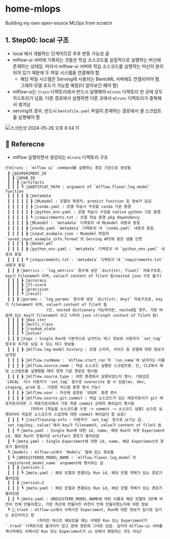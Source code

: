 # home-mlops
Building my own open-source MLOps from scratch

## 1. Step00: local 구조
- local 에서 개발하는 단계이므로 추후 변동 가능성 큼
- mlflow-ui 서버에 기록되는 것들은 학습 소스코드를 실질적으로 실행하는 머신에 존재하는 상태임. 따라서 mlflow-ui 서버와 학습 소스코드를 실행하는 머신이 분리되어 있기 때문에 두 파일 시스템을 연결해야 함
    - 해당 파일 시스템은 Serving에 사용되는 BentoML 서버에도 연결되어야 함. 그래야 모델 로드가 가능할 예정(더 알아보긴 해야 함)
- mlflow-ui는 `train` 디렉토리에서 반드시 실행해야 `mlruns` 디렉토리 한 곳에 모두 히스토리가 남음. 다른 경로에서 실행하면 다른 곳에서 `mlruns` 디렉토리가 중복해서 생겨남
- serving의 경우, 반드시 `bentofile.yaml` 파일이 존재하는 경로에서 셸 스크립트를 실행해야 함

![스크린샷 2024-05-26 오후 8 04 11](https://github.com/young-hun-jo/home-mlops/assets/54783194/7c714ee1-5700-452b-af43-9363b636cf5a)

## 🔗 Referecne

- mlflow 실행하면서 생성되는 `mlruns` 디렉토리 구조
```
📦mlruns : `mlflow ui` command를 실행하는 경로 기준으로 생성됨
 ┣ 📂$EXPERIMENT_ID
 ┃ ┣ 📂$RUN_ID
 ┃ ┃ ┣ 📂artifacts
 ┃ ┃ ┃ ┗ 📂$ARTIFCAT_PATH : argument of `mlflow.flavor.log_model` function
 ┃ ┃ ┃ ┃ ┣ 📂metadata
 ┃ ┃ ┃ ┃ ┃ ┣ 📜MLmodel : 모델의 확장자, predict function 등 정보가 담김
 ┃ ┃ ┃ ┃ ┃ ┣ 📜conda.yaml : 모델 학습시 구성할 conda 기준 환경
 ┃ ┃ ┃ ┃ ┃ ┣ 📜python_env.yaml : 모델 학습시 구성할 native python 기준 환경
 ┃ ┃ ┃ ┃ ┃ ┗ 📜requirements.txt : 모델 학습 환경 pkg dependency
 ┃ ┃ ┃ ┃ ┣ 📜MLmodel : `metadata` 디렉토리 내 MLmodel 내용과 동일
 ┃ ┃ ┃ ┃ ┣ 📜conda.yaml `metadata` 디렉토리 내 `conda.yaml` 내용과 동일
 ┃ ┃ ┃ ┃ ┣ 📜input_example.json : MLmodel 파일의 `saved_input_example_info.format`의 Serving API에 맞은 샘플 인풋 
 ┃ ┃ ┃ ┃ ┣ 📜model.pkl
 ┃ ┃ ┃ ┃ ┣ 📜python_env.yaml : `metadata` 디렉토리 내 `python_env.yaml` 내용과 동일
 ┃ ┃ ┃ ┃ ┗ 📜requirements.txt : `metadata` 디렉토리 내 `requirements.txt` 내용과 동일
 ┃ ┃ ┣ 📂metrics : `log_metrics` 함수에 넣은 `dict[str, float]` 자료구조로, key가 filename이 되며, value가 content of file이 됨(nested json 구조 불가)
 ┃ ┃ ┃ ┣ 📜accuracy 
 ┃ ┃ ┃ ┣ 📜f1-score
 ┃ ┃ ┃ ┣ 📜precision
 ┃ ┃ ┃ ┗ 📜recall
 ┃ ┃ ┣ 📂params : `log_params` 함수에 넣은 `dict[str, Any]` 자료구조로, key가 filename이 되며, value가 content of file이 됨
                  (단, nested dictionary 가능하지만, nested일 경우, 가장 바깥에 있는 key가 filename이 되고 나머지 json string이 content of file이 됨)
 ┃ ┃ ┃ ┣ 📜max_iter
 ┃ ┃ ┃ ┣ 📜multi_class
 ┃ ┃ ┃ ┣ 📜random_state
 ┃ ┃ ┃ ┗ 📜solver
 ┃ ┃ ┣ 📂tags : Single Run에 기본적으로 남겨지는 태그 정보와 사용자가 `set_tag` 함수로 추가로 남길 수 있는 태그 정보들
 ┃ ┃ ┃ ┣ 📜mlflow.log-model.history : 모델 스키마, 사이즈 등 모델에 대한 정보가 남겨짐
 ┃ ┃ ┃ ┣ 📜mlflow.runName : `mlflow.start_run`의 `run_name`에 넘겨지는 이름
 ┃ ┃ ┃ ┣ 📜mlflow.source.name : 학습 소스코드 실행된 스크립트명. 단, CLI에서 해당 스크립트를 실행했을 때의 현재 기준 경로로 명시됨
 ┃ ┃ ┃ ┣ 📜mlflow.source.type : 어떤 환경에서 실행되었는지 명시. 기본값은 `LOCAL` 이나 사용자가 `set_tag` 함수로 overwrite 할 수 있음(ex. dev, staging, prod 등.. 다양한 커스텀 환경 명시 가능)
 ┃ ┃ ┃ ┣ 📜mlflow.user : 머신에 설정된 `USER` 환경 변수
 ┃ ┃ ┃ ┣ 📜mlflow.source.git.commit : 학습 소스코드가 있는 레포지토리가 git 레포지토리라면 그 레포지토리에서 가장 최종 commit 상태의 해쉬값이 명시됨
           (따라서 [학습할 소스코드를 수정 -> commit -> 소스코드 실행] 순으로 실행되어야 학습한 소스코드의 스냅샷에 대한 commit 해쉬값이 잘 남음)
 ┃ ┃ ┃ ┗ 📜(ex)Training-info : 사용자가 `set_tag` 함수로 남기는 값. `set_tag(key, value)`에서 key가 filename이, value가 content of file이 됨
 ┃ ┃ ┗ 📜meta.yaml : Single Run에 대한 id, name, 해당 Run이 속한 Experiment id, 해당 Run이 만들어낸 artifact 경로가 들어있음
 ┃ ┗ 📜meta.yaml : Single Experiment에 대한 id, name, 해당 Experiment의 경로가 들어있음
 ┗ 📂models : mlflow-ui에서 `Models` 탭에 있는 정보들
 ┃ ┗ 📂$REGISTERED_MODEL_NAME : `mlflow.flavor.log_model`의 `registered_model_name` argument에 명시되는 값
 ┃ ┃ ┣ 📂version-1 
 ┃ ┃ ┃ ┗ 📜meta.yaml : 해당 모델과 연결되는 Run id, 해당 모델 객체가 있는 경로가 들어있음
 ┃ ┃ ┣ 📂version-2
 ┃ ┃ ┃ ┗ 📜meta.yaml : 해당 모델과 연결되는 Run id, 해당 모델 객체가 있는 경로가 들어있음
 ┃ ┃ ┗ 📜meta.yaml : $REGISTERD_MODEL_NAME에 대한 이름과 해당 모델의 1번째 버전이 언제 만들어졌고, 가장 최근에 만들어진 버전이 언제 만들어졌는지에 대한 정보
 ┗ 📂.trash : mlflow-ui에서 삭제시킨 Experiment, Run에 대한 정보가 임시로 담기는 공간이라고 함
              (하지만 테스트 해보았을 때는 삭제한 Run 또는 Experiment가 `.trash` 디렉토리로 옮겨지지 않고 원래 경로에 그대로 있음. 심지어 mlflow-ui 서버를 재시작해도 삭제시킨 Run 또는 Experiment가 ui 상에서 복원되는 것도 아님)
```
